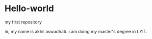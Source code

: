 # Hello-world
my first repository

hi, my name is akhil aswadhati. i am doing my master's degree in LYIT.
